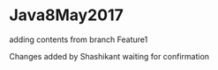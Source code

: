 # Java8May2017

adding contents from branch Feature1

Changes added by Shashikant waiting for confirmation
